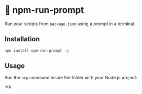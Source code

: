 # 👟 npm-run-prompt

Run your scripts from `package.json` using a prompt in a terminal.

## Installation

```sh
npm install npm-run-prompt -g
```

## Usage

Run the `nrp` command inside the folder with your Node.js project:

```sh
nrp
```